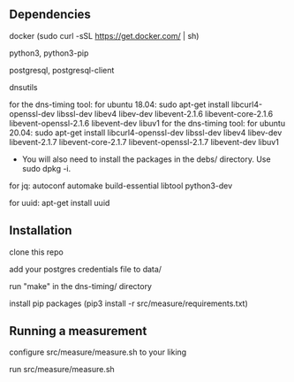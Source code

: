 ## Dependencies
docker (sudo curl -sSL https://get.docker.com/ | sh)

python3, python3-pip

postgresql, postgresql-client

dnsutils

for the dns-timing tool: for ubuntu 18.04: sudo apt-get install libcurl4-openssl-dev libssl-dev libev4 libev-dev libevent-2.1.6 libevent-core-2.1.6 libevent-openssl-2.1.6 libevent-dev libuv1
for the dns-timing tool: for ubuntu 20.04: sudo apt-get install libcurl4-openssl-dev libssl-dev libev4 libev-dev libevent-2.1.7 libevent-core-2.1.7 libevent-openssl-2.1.7 libevent-dev libuv1

- You will also need to install the packages in the debs/ directory. Use sudo dpkg -i.


for jq: autoconf automake build-essential libtool python3-dev

for uuid: apt-get install uuid
## Installation
clone this repo

add your postgres credentials file to data/

run "make" in the dns-timing/ directory

install pip packages (pip3 install -r src/measure/requirements.txt)


## Running a measurement
configure src/measure/measure.sh to your liking

run src/measure/measure.sh
